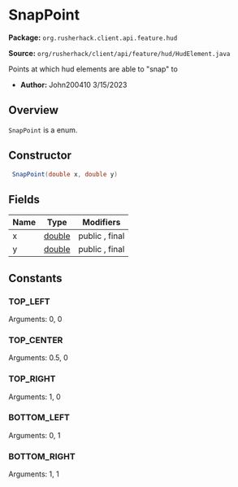 # SnapPoint

**Package:** `org.rusherhack.client.api.feature.hud`

**Source:** `org/rusherhack/client/api/feature/hud/HudElement.java`

Points at which hud elements are able to "snap" to
* **Author:** John200410 3/15/2023



## Overview

`SnapPoint` is a enum.

## Constructor

```java
 SnapPoint(double x, double y)
```

## Fields

| Name | Type | Modifiers |
|------|------|----------|
| x | [double](https://docs.oracle.com/en/java/javase/21/docs/api/java.base/java/lang/Double.html) | public , final |
| y | [double](https://docs.oracle.com/en/java/javase/21/docs/api/java.base/java/lang/Double.html) | public , final |


## Constants

### TOP_LEFT

Arguments: 0, 0

### TOP_CENTER

Arguments: 0.5, 0

### TOP_RIGHT

Arguments: 1, 0

### BOTTOM_LEFT

Arguments: 0, 1

### BOTTOM_RIGHT

Arguments: 1, 1

